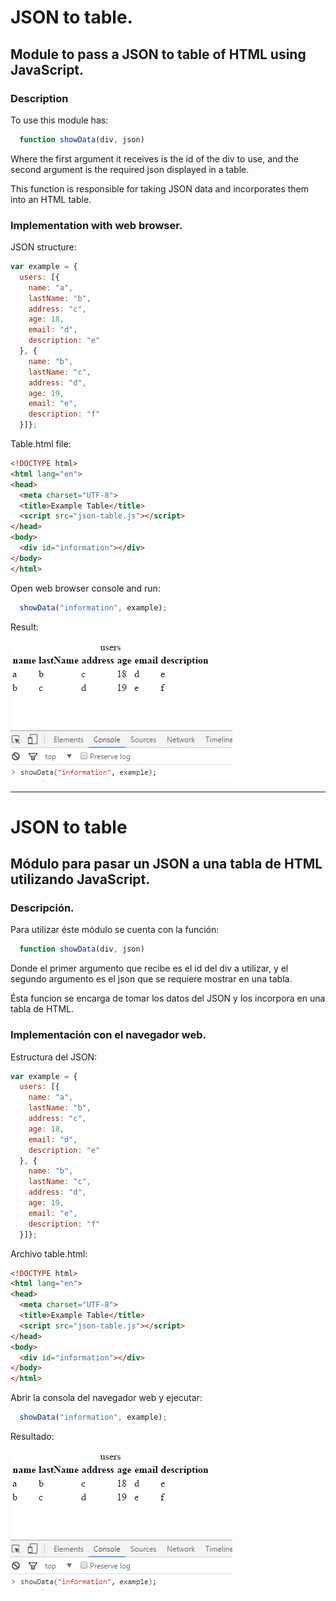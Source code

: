 # JSON to table.
## Module to pass a JSON to table of HTML using JavaScript.

### Description
To use this module has:
~~~javascript
  function showData(div, json)
~~~
Where the first argument it receives is the id of the div to use, and the second argument is the required json displayed in a table.

This function is responsible for taking JSON data and incorporates them into an HTML table.

### Implementation with web browser.
JSON structure:
~~~javascript
var example = {
  users: [{
    name: "a",
    lastName: "b",
    address: "c",
    age: 18,
    email: "d",
    description: "e"
  }, {
    name: "b",
    lastName: "c",
    address: "d",
    age: 19,
    email: "e",
    description: "f"
  }]};
~~~
Table.html file:
~~~html
<!DOCTYPE html>
<html lang="en">
<head>
  <meta charset="UTF-8">
  <title>Example Table</title>
  <script src="json-table.js"></script>
</head>
<body>
  <div id="information"></div>
</body>
</html>
~~~
Open web browser console and run:
~~~javascript
  showData("information", example);
~~~
Result:

![Resultado](img/demo.PNG "Resultado")

---

# JSON to table
## Módulo para pasar un JSON a una tabla de HTML utilizando JavaScript.

### Descripción.
Para utilizar éste módulo se cuenta con la función:

~~~javascript
  function showData(div, json)
~~~
Donde el primer argumento que recibe es el id del div a utilizar, y el segundo argumento es el json que se requiere mostrar en una tabla.

Ésta funcion se encarga de tomar los datos del JSON y los incorpora en una tabla de HTML.

### Implementación con el navegador web.
Estructura del JSON:
~~~javascript
var example = {
  users: [{
    name: "a",
    lastName: "b",
    address: "c",
    age: 18,
    email: "d",
    description: "e"
  }, {
    name: "b",
    lastName: "c",
    address: "d",
    age: 19,
    email: "e",
    description: "f"
  }]};
~~~
Archivo table.html:
~~~html
<!DOCTYPE html>
<html lang="en">
<head>
  <meta charset="UTF-8">
  <title>Example Table</title>
  <script src="json-table.js"></script>
</head>
<body>
  <div id="information"></div>
</body>
</html>
~~~
Abrir la consola del navegador web y ejecutar:
~~~javascript
  showData("information", example);
~~~
Resultado:

![Resultado](img/demo.PNG "Resultado")
